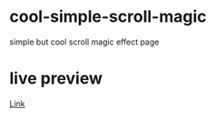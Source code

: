 # cool-simple-scroll-magic
simple but cool scroll magic effect page
# live preview
[Link](https://h3ma209.github.io/cool-simple-scroll-magic/)


